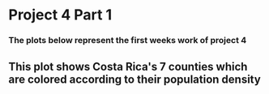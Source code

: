 # Project 4 Part 1
### The plots below represent the first weeks work of project 4

## This plot shows Costa Rica's 7 counties which are colored according to their population density
